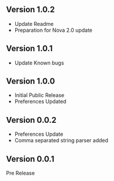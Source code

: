 ## Version 1.0.2
- Update Readme
- Preparation for Nova 2.0 update

## Version 1.0.1
- Update Known bugs

## Version 1.0.0
- Initial Public Release
- Preferences Updated

## Version 0.0.2
- Preferences Update
- Comma separated string parser added

## Version 0.0.1

Pre Release

